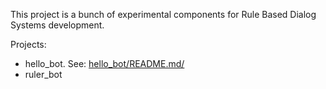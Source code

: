 This project is a bunch of experimental components for Rule Based Dialog Systems development.

Projects:
- hello_bot. See: [hello_bot/README.md/](https://github.com/acriptis/dj_bot/blob/master/hello_bot/README.md)
- ruler_bot